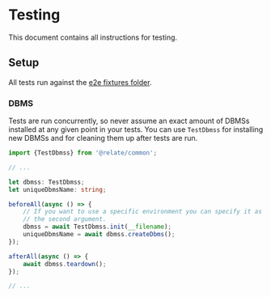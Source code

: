 # Testing
This document contains all instructions for testing.

## Setup

All tests run against the [e2e fixtures folder](../e2e/relate%20fixtures).

### DBMS
Tests are run concurrently, so never assume an exact amount of DBMSs installed at
any given point in your tests. You can use `TestDbmss` for installing new DBMSs
and for cleaning them up after tests are run.

```typescript
import {TestDbmss} from '@relate/common';

// ...

let dbmss: TestDbmss;
let uniqueDbmsName: string;

beforeAll(async () => {
    // If you want to use a specific environment you can specify it as
    // the second argument.
    dbmss = await TestDbmss.init(__filename);
    uniqueDbmsName = await dbmss.createDbms();
});

afterAll(async () => {
    await dbmss.teardown();
});

// ...
```
